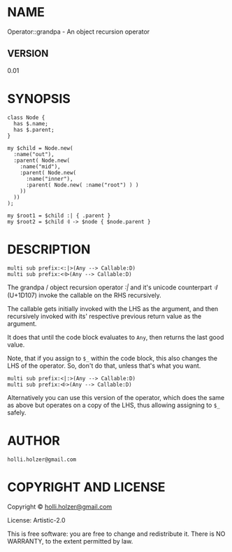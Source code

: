 # NAME

Operator::grandpa - An object recursion operator

## VERSION

0.01

# SYNOPSIS

    class Node {
      has $.name;
      has $.parent;
    }

    my $child = Node.new(
      :name("out"),
      :parent( Node.new(
        :name("mid"),
        :parent( Node.new(
          :name("inner"),
          :parent( Node.new( :name("root") ) )
        ))
      ))
    );

    my $root1 = $child :| { .parent }
    my $root2 = $child 𝄇 -> $node { $node.parent }

# DESCRIPTION

    multi sub prefix:<:|>(Any --> Callable:D)
    multi sub prefix:<𝄇>(Any --> Callable:D)

The grandpa / object recursion operator _:|_ and it's unicode
counterpart _𝄇_ (U+1D107) invoke the callable on the RHS
recursively.

The callable gets initially invoked with the LHS as the argument,
and then recursively invoked with its' respective previous return value as the argument.

It does that until the code block evaluates to ```Any```, then returns the last good value.

Note, that if you assign to ```$_``` within the code block, this also changes the LHS
of the operator. So, don't do that, unless that's what you want.

    multi sub prefix:<|:>(Any --> Callable:D)
    multi sub prefix:<𝄆>(Any --> Callable:D)

Alternatively you can use this version of the operator, which does the same as above but operates on a copy of the LHS, thus allowing assigning to ```$_``` safely.


# AUTHOR

    holli.holzer@gmail.com

# COPYRIGHT AND LICENSE

Copyright © holli.holzer@gmail.com

License: Artistic-2.0

This is free software: you are free to change and redistribute it.
There is NO WARRANTY, to the extent permitted by law.
